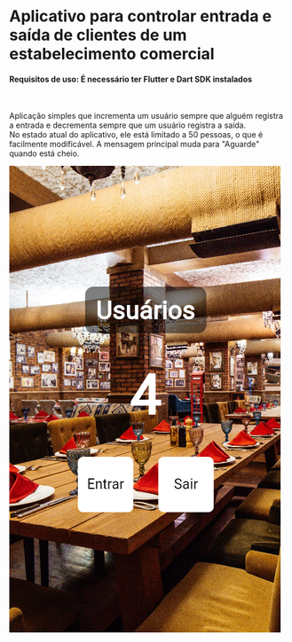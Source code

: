 # Aplicativo para controlar entrada e saída de clientes de um estabelecimento comercial


<h4>Requisitos de uso: É necessário ter Flutter e Dart SDK instalados</h4> <br>
<p>Aplicação simples que incrementa um usuário sempre que alguém registra a entrada e decrementa sempre que um usuário registra a saída. <br> 
No estado atual do aplicativo, ele está limitado a 50 pessoas, o que é facilmente modificável. A mensagem principal muda para "Aguarde" quando está cheio.</p>

<img src="./assets/app.contador.png" alt="imagem da aplicativo">